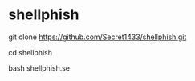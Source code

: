 

# shellphish
git clone https://github.com/Secret1433/shellphish.git

cd shellphish

bash shellphish.se

